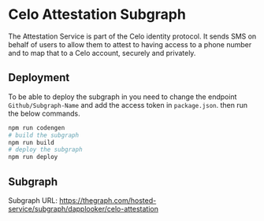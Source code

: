 # Celo Attestation Subgraph
The Attestation Service is part of the Celo identity protocol. It sends SMS on behalf of users to allow them to attest to having access to a phone number and to map that to a Celo account, securely and privately. 

## Deployment

To be able to deploy the subgraph in you need to change the endpoint ```Github/Subgraph-Name``` and add the access token in ```package.json```. then run the below commands. 
```bash
npm run codengen
# build the subgraph 
npm run build 
# deploy the subgraph
npm run deploy 
```

## Subgraph  #
Subgraph URL: https://thegraph.com/hosted-service/subgraph/dapplooker/celo-attestation
